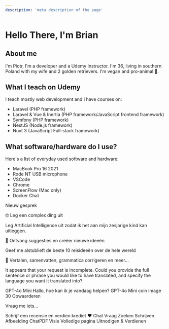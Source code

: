 ```yaml
---
description: 'meta description of the page'
---
```

# Hello There, I'm Brian

## About me

I'm Piotr, I'm a developer and a Udemy Instructor. I'm 36, living in southern Poland with my wife and 2  golden retrievers. I'm vegan and pro-animal 🥑.

## What I teach on Udemy

I teach mostly web development and I have courses on:

- Laravel (PHP framework)
- Laravel & Vue & Inertia (PHP framework/JavaScript frontend framework)
- Symfony (PHP framework)
- NestJS (Node.js framework)
- Nuxt 3 (JavaScript Full-stack framework)

## What software/hardware do I use?

Here's a list of everyday used software and hardware:

- MacBook Pro 16 2021
- Rode NT USB microphone
- VSCode
- Chrome
- ScreenFlow (Mac only)
- Docker
  Chat

Nieuw gesprek

🤓 Leg een complex ding uit

Leg Artificial Intelligence uit zodat ik het aan mijn zesjarige kind kan uitleggen.


🧠 Ontvang suggesties en creëer nieuwe ideeën

Geef me alstublieft de beste 10 reisideeën over de hele wereld


💭 Vertalen, samenvatten, grammatica corrigeren en meer...

It appears that your request is incomplete. Could you provide the full sentence or phrase you would like to have translated, and specify the language you want it translated into?


GPT-4o Mini
Hallo, hoe kan ik je vandaag helpen?
GPT-4o Mini
coin image
30
Opwaarderen



Vraag me iets...



Schrijf een recensie en verdien krediet ❤
Chat
Vraag
Zoeken
Schrijven
Afbeelding
ChatPDF
Visie
Volledige pagina
Uitnodigen & Verdienen
